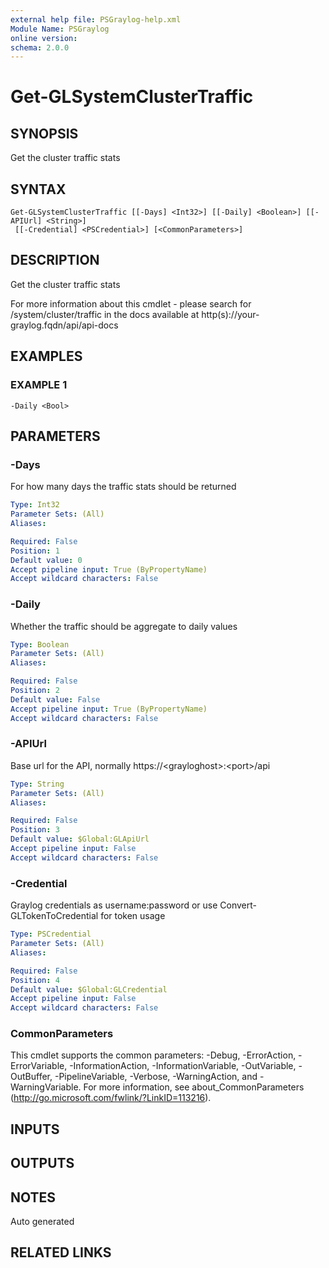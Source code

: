```yaml
---
external help file: PSGraylog-help.xml
Module Name: PSGraylog
online version:
schema: 2.0.0
---
```


# Get-GLSystemClusterTraffic

## SYNOPSIS
Get the cluster traffic stats

## SYNTAX

```
Get-GLSystemClusterTraffic [[-Days] <Int32>] [[-Daily] <Boolean>] [[-APIUrl] <String>]
 [[-Credential] <PSCredential>] [<CommonParameters>]
```

## DESCRIPTION
Get the cluster traffic stats


For more information about this cmdlet - please search for /system/cluster/traffic in the docs available at http(s)://your-graylog.fqdn/api/api-docs

## EXAMPLES

### EXAMPLE 1
```
-Daily <Bool>
```

## PARAMETERS

### -Days
For how many days the traffic stats should be returned

```yaml
Type: Int32
Parameter Sets: (All)
Aliases:

Required: False
Position: 1
Default value: 0
Accept pipeline input: True (ByPropertyName)
Accept wildcard characters: False
```

### -Daily
Whether the traffic should be aggregate to daily values

```yaml
Type: Boolean
Parameter Sets: (All)
Aliases:

Required: False
Position: 2
Default value: False
Accept pipeline input: True (ByPropertyName)
Accept wildcard characters: False
```

### -APIUrl
Base url for the API, normally https://\<grayloghost\>:\<port\>/api

```yaml
Type: String
Parameter Sets: (All)
Aliases:

Required: False
Position: 3
Default value: $Global:GLApiUrl
Accept pipeline input: False
Accept wildcard characters: False
```

### -Credential
Graylog credentials as username:password or use Convert-GLTokenToCredential for token usage

```yaml
Type: PSCredential
Parameter Sets: (All)
Aliases:

Required: False
Position: 4
Default value: $Global:GLCredential
Accept pipeline input: False
Accept wildcard characters: False
```

### CommonParameters
This cmdlet supports the common parameters: -Debug, -ErrorAction, -ErrorVariable, -InformationAction, -InformationVariable, -OutVariable, -OutBuffer, -PipelineVariable, -Verbose, -WarningAction, and -WarningVariable. For more information, see about_CommonParameters (http://go.microsoft.com/fwlink/?LinkID=113216).

## INPUTS

## OUTPUTS

## NOTES
Auto generated

## RELATED LINKS
